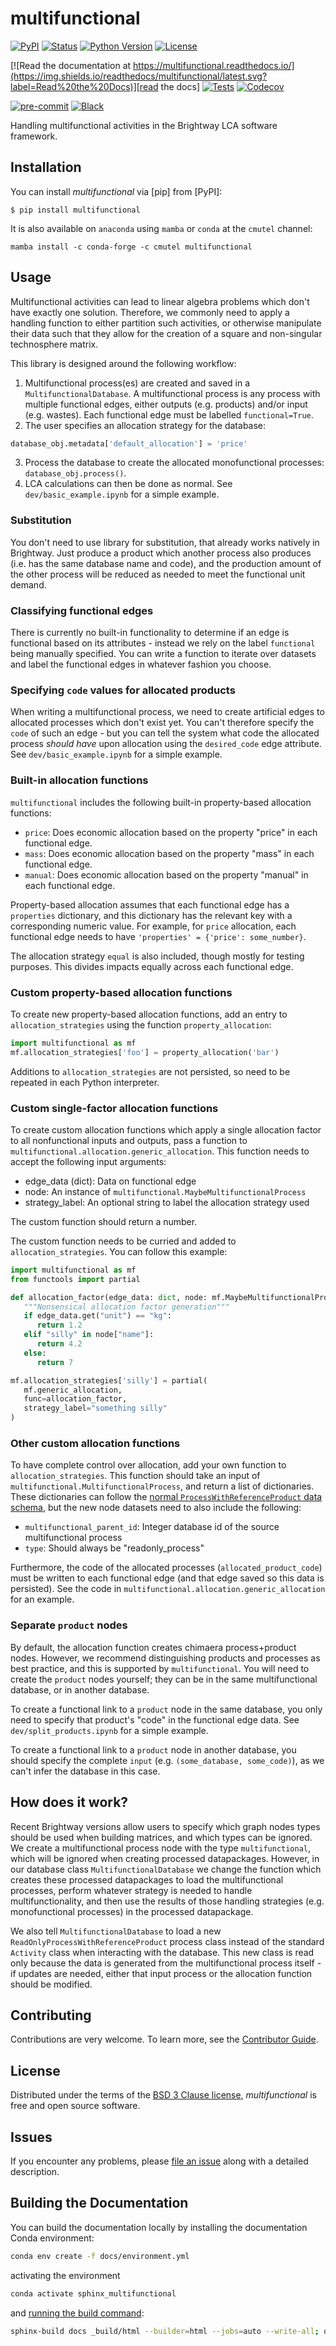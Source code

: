 # multifunctional

[![PyPI](https://img.shields.io/pypi/v/multifunctional.svg)][pypi status]
[![Status](https://img.shields.io/pypi/status/multifunctional.svg)][pypi status]
[![Python Version](https://img.shields.io/pypi/pyversions/multifunctional)][pypi status]
[![License](https://img.shields.io/pypi/l/multifunctional)][license]

[![Read the documentation at https://multifunctional.readthedocs.io/](https://img.shields.io/readthedocs/multifunctional/latest.svg?label=Read%20the%20Docs)][read the docs]
[![Tests](https://github.com/brightway-lca/multifunctional/actions/workflows/python-test.yml/badge.svg)][tests]
[![Codecov](https://codecov.io/gh/brightway-lca/multifunctional/branch/main/graph/badge.svg)][codecov]

[![pre-commit](https://img.shields.io/badge/pre--commit-enabled-brightgreen?logo=pre-commit&logoColor=white)][pre-commit]
[![Black](https://img.shields.io/badge/code%20style-black-000000.svg)][black]

[pypi status]: https://pypi.org/project/multifunctional/
[read the docs]: https://multifunctional.readthedocs.io/
[tests]: https://github.com/brightway-lca/multifunctional/actions?workflow=Tests
[codecov]: https://app.codecov.io/gh/brightway-lca/multifunctional
[pre-commit]: https://github.com/pre-commit/pre-commit
[black]: https://github.com/psf/black

Handling multifunctional activities in the Brightway LCA software framework.

## Installation

You can install _multifunctional_ via [pip] from [PyPI]:

```console
$ pip install multifunctional
```

It is also available on `anaconda` using `mamba` or `conda` at the `cmutel` channel:

```console
mamba install -c conda-forge -c cmutel multifunctional
```

## Usage

Multifunctional activities can lead to linear algebra problems which don't have exactly one solution. Therefore, we commonly need to apply a handling function to either partition such activities, or otherwise manipulate their data such that they allow for the creation of a square and non-singular technosphere matrix.

This library is designed around the following workflow:

1. Multifunctional process(es) are created and saved in a `MultifunctionalDatabase`. A multifunctional process is any process with multiple functional edges, either outputs (e.g. products) and/or input (e.g. wastes). Each functional edge must be labelled `functional=True`.
2. The user specifies an allocation strategy for the database:

```python
database_obj.metadata['default_allocation'] = 'price'
```

3. Process the database to create the allocated monofunctional processes: `database_obj.process()`.
4. LCA calculations can then be done as normal. See `dev/basic_example.ipynb` for a simple example.

### Substitution

You don't need to use library for substitution, that already works natively in Brightway. Just produce a product which another process also produces (i.e. has the same database name and code), and the production amount of the other process will be reduced as needed to meet the functional unit demand.

### Classifying functional edges

There is currently no built-in functionality to determine if an edge is functional based on its attributes - instead we rely on the label `functional` being manually specified. You can write a function to iterate over datasets and label the functional edges in whatever fashion you choose.

### Specifying `code` values for allocated products

When writing a multifunctional process, we need to create artificial edges to allocated processes which don't exist yet. You can't therefore specify the `code` of such an edge - but you can tell the system what code the allocated process *should have* upon allocation using the `desired_code` edge attribute. See `dev/basic_example.ipynb` for a simple example.

### Built-in allocation functions

`multifunctional` includes the following built-in property-based allocation functions:

* `price`: Does economic allocation based on the property "price" in each functional edge.
* `mass`: Does economic allocation based on the property "mass" in each functional edge.
* `manual`: Does economic allocation based on the property "manual" in each functional edge.

Property-based allocation assumes that each functional edge has a `properties` dictionary, and this dictionary has the relevant key with a corresponding numeric value. For example, for `price` allocation, each functional edge needs to have `'properties' = {'price': some_number}`.

The allocation strategy `equal` is also included, though mostly for testing purposes. This divides impacts equally across each functional edge.

### Custom property-based allocation functions

To create new property-based allocation functions, add an entry to `allocation_strategies` using the function `property_allocation`:

```python
import multifunctional as mf
mf.allocation_strategies['foo'] = property_allocation('bar')
```

Additions to `allocation_strategies` are not persisted, so need to be repeated in each Python interpreter.

### Custom single-factor allocation functions

To create custom allocation functions which apply a single allocation factor to all nonfunctional inputs and outputs, pass a function to `multifunctional.allocation.generic_allocation`. This function needs to accept the following input arguments:

* edge_data (dict): Data on functional edge
* node: An instance of `multifunctional.MaybeMultifunctionalProcess`
* strategy_label: An optional string to label the allocation strategy used

The custom function should return a number.

The custom function needs to be curried and added to `allocation_strategies`. You can follow this example:

```python
import multifunctional as mf
from functools import partial

def allocation_factor(edge_data: dict, node: mf.MaybeMultifunctionalProcess) -> float:
   """Nonsensical allocation factor generation"""
   if edge_data.get("unit") == "kg":
      return 1.2
   elif "silly" in node["name"]:
      return 4.2
   else:
      return 7

mf.allocation_strategies['silly'] = partial(
   mf.generic_allocation,
   func=allocation_factor,
   strategy_label="something silly"
)
```

### Other custom allocation functions

To have complete control over allocation, add your own function to `allocation_strategies`. This function should take an input of `multifunctional.MultifunctionalProcess`, and return a list of dictionaries. These dictionaries can follow the [normal `ProcessWithReferenceProduct` data schema](https://github.com/brightway-lca/bw_interface_schemas/blob/5fb1d40587aec2a4bb2248505550fc883a91c355/bw_interface_schemas/lci.py#L83), but the new node datasets need to also include the following:

* `multifunctional_parent_id`: Integer database id of the source multifunctional process
* `type`: Should always be "readonly_process"

Furthermore, the code of the allocated processes (`allocated_product_code`) must be written to each functional edge (and that edge saved so this data is persisted). See the code in `multifunctional.allocation.generic_allocation` for an example.

### Separate `product` nodes

By default, the allocation function creates chimaera process+product nodes. However, we recommend distinguishing products and processes as best practice, and this is supported by `multifunctional`. You will need to create the `product` nodes yourself; they can be in the same multifunctional database, or in another database.

To create a functional link to a `product` node in the same database, you only need to specify that product's "code" in the functional edge data. See `dev/split_products.ipynb` for a simple example.

To create a functional link to a `product` node in another database, you should specify the complete `input` (e.g. `(some_database, some_code)`), as we can't infer the database in this case.

## How does it work?

Recent Brightway versions allow users to specify which graph nodes types should be used when building matrices, and which types can be ignored. We create a multifunctional process node with the type `multifunctional`, which will be ignored when creating processed datapackages. However, in our database class `MultifunctionalDatabase` we change the function which creates these processed datapackages to load the multifunctional processes, perform whatever strategy is needed to handle multifunctionality, and then use the results of those handling strategies (e.g. monofunctional processes) in the processed datapackage.

We also tell `MultifunctionalDatabase` to load a new `ReadOnlyProcessWithReferenceProduct` process class instead of the standard `Activity` class when interacting with the database. This new class is read only because the data is generated from the multifunctional process itself - if updates are needed, either that input process or the allocation function should be modified.

## Contributing

Contributions are very welcome.
To learn more, see the [Contributor Guide][Contributor Guide].

## License

Distributed under the terms of the [BSD 3 Clause license][License],
_multifunctional_ is free and open source software.

## Issues

If you encounter any problems,
please [file an issue][Issue Tracker] along with a detailed description.


<!-- github-only -->

[command-line reference]: https://multifunctional.readthedocs.io/en/latest/usage.html
[License]: https://github.com/brightway-lca/multifunctional/blob/main/LICENSE
[Contributor Guide]: https://github.com/brightway-lca/multifunctional/blob/main/CONTRIBUTING.md
[Issue Tracker]: https://github.com/brightway-lca/multifunctional/issues


## Building the Documentation

You can build the documentation locally by installing the documentation Conda environment:

```bash
conda env create -f docs/environment.yml
```

activating the environment

```bash
conda activate sphinx_multifunctional
```

and [running the build command](https://www.sphinx-doc.org/en/master/man/sphinx-build.html#sphinx-build):

```bash
sphinx-build docs _build/html --builder=html --jobs=auto --write-all; open _build/html/index.html
```
